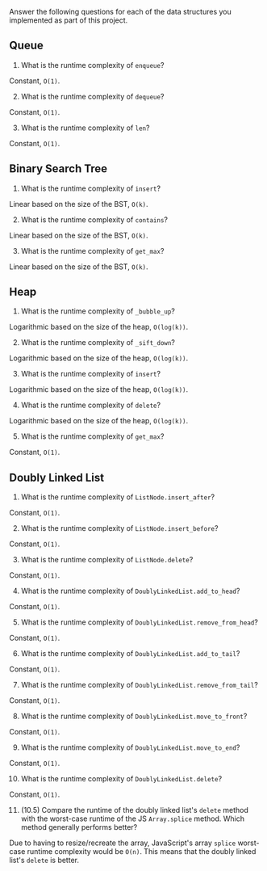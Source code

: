 Answer the following questions for each of the data structures you implemented as part of this project.

## Queue

1. What is the runtime complexity of `enqueue`?

Constant, `O(1)`.

2. What is the runtime complexity of `dequeue`?

Constant, `O(1)`.

3. What is the runtime complexity of `len`?

Constant, `O(1)`.

## Binary Search Tree

1. What is the runtime complexity of `insert`? 

Linear based on the size of the BST, `O(k)`.

2. What is the runtime complexity of `contains`?

Linear based on the size of the BST, `O(k)`.

3. What is the runtime complexity of `get_max`? 

Linear based on the size of the BST, `O(k)`.

## Heap

1. What is the runtime complexity of `_bubble_up`?

Logarithmic based on the size of the heap, `O(log(k))`.

2. What is the runtime complexity of `_sift_down`?

Logarithmic based on the size of the heap, `O(log(k))`.

3. What is the runtime complexity of `insert`?

Logarithmic based on the size of the heap, `O(log(k))`.

4. What is the runtime complexity of `delete`?

Logarithmic based on the size of the heap, `O(log(k))`.

5. What is the runtime complexity of `get_max`?

Constant, `O(1)`.

## Doubly Linked List

1. What is the runtime complexity of `ListNode.insert_after`?

Constant, `O(1)`.

2. What is the runtime complexity of `ListNode.insert_before`?

Constant, `O(1)`.

3. What is the runtime complexity of `ListNode.delete`?

Constant, `O(1)`.

4. What is the runtime complexity of `DoublyLinkedList.add_to_head`?

Constant, `O(1)`.

5. What is the runtime complexity of `DoublyLinkedList.remove_from_head`?

Constant, `O(1)`.

6. What is the runtime complexity of `DoublyLinkedList.add_to_tail`?

Constant, `O(1)`.

7. What is the runtime complexity of `DoublyLinkedList.remove_from_tail`?

Constant, `O(1)`.

8. What is the runtime complexity of `DoublyLinkedList.move_to_front`?

Constant, `O(1)`.

9. What is the runtime complexity of `DoublyLinkedList.move_to_end`?

Constant, `O(1)`.

10. What is the runtime complexity of `DoublyLinkedList.delete`?

Constant, `O(1)`.

11. (10.5) Compare the runtime of the doubly linked list's `delete` method with the worst-case runtime of the JS `Array.splice` method. Which method generally performs better?

Due to having to resize/recreate the array, JavaScript's array `splice` worst-case runtime complexity would be `O(n)`. This means that the doubly linked list's `delete` is better.
